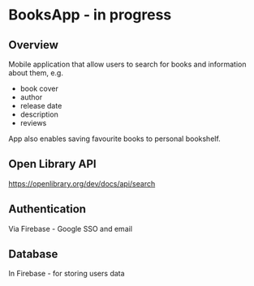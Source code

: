 # BooksApp - in progress

## Overview
Mobile application that allow users to search for books and information about them, e.g.
- book cover
- author
- release date
- description
- reviews

App also enables saving favourite books to personal bookshelf.

## Open Library API
https://openlibrary.org/dev/docs/api/search

## Authentication
Via Firebase - Google SSO and email

## Database
In Firebase - for storing users data
